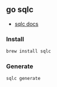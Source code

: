 ## go sqlc

- [sqlc docs](https://sqlc.dev/)

### Install

```bash
brew install sqlc
``` 

### Generate

```bash
sqlc generate
```
